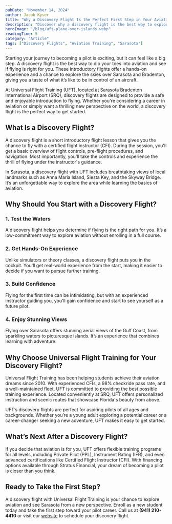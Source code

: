 ```yaml
---
pubDate: "November 14, 2024"
author: Jacob Kyser 
title: "Why a Discovery Flight Is the Perfect First Step in Your Aviation Journey"
description: "Discover why a discovery flight is the best way to explore the skies, whether for fun or to pursue a professional aviation career. Learn how Universal Flight Training makes your first flight unforgettable."
heroImage: "/blog/uft-plane-over-islands.webp"
readingTime: 5
category: "Article" 
tags: ["Discovery Flights", "Aviation Training", "Sarasota"] 
---
```


Starting your journey to becoming a pilot is exciting, but it can feel like a big step. A discovery flight is the best way to dip your toes into aviation and see if flying is right for you. These introductory flights offer a hands-on experience and a chance to explore the skies over Sarasota and Bradenton, giving you a taste of what it’s like to be in control of an aircraft.

At Universal Flight Training (UFT), located at Sarasota Bradenton International Airport (SRQ), discovery flights are designed to provide a safe and enjoyable introduction to flying. Whether you're considering a career in aviation or simply want a thrilling new perspective on the world, a discovery flight is the perfect way to get started.

## What Is a Discovery Flight?

A discovery flight is a short introductory flight lesson that gives you the chance to fly with a certified flight instructor (CFI). During the session, you'll get a basic overview of flight controls, pre-flight procedures, and navigation. Most importantly, you'll take the controls and experience the thrill of flying under the instructor's guidance.

In Sarasota, a discovery flight with UFT includes breathtaking views of local landmarks such as Anna Maria Island, Siesta Key, and the Skyway Bridge. It’s an unforgettable way to explore the area while learning the basics of aviation.

## Why Should You Start with a Discovery Flight?

### 1. **Test the Waters**  
A discovery flight helps you determine if flying is the right path for you. It’s a low-commitment way to explore aviation without enrolling in a full course.  

### 2. **Get Hands-On Experience**  
Unlike simulators or theory classes, a discovery flight puts you in the cockpit. You'll get real-world experience from the start, making it easier to decide if you want to pursue further training.  

### 3. **Build Confidence**  
Flying for the first time can be intimidating, but with an experienced instructor guiding you, you'll gain confidence and start to see yourself as a future pilot.  

### 4. **Enjoy Stunning Views**  
Flying over Sarasota offers stunning aerial views of the Gulf Coast, from sparkling waters to picturesque islands. It’s an experience that combines learning with adventure.  

## Why Choose Universal Flight Training for Your Discovery Flight?

Universal Flight Training has been helping students achieve their aviation dreams since 2010. With experienced CFIs, a 98% checkride pass rate, and a well-maintained fleet, UFT is committed to providing the best possible training experience. Located conveniently at SRQ, UFT offers personalized instruction and scenic routes that showcase Florida's beauty from above.

UFT’s discovery flights are perfect for aspiring pilots of all ages and backgrounds. Whether you’re a young adult exploring a potential career or a career-changer seeking a new adventure, UFT makes it easy to get started.

## What’s Next After a Discovery Flight?

If you decide that aviation is for you, UFT offers flexible training programs for all levels, including Private Pilot (PPL), Instrument Rating (IFR), and even advanced certifications like Certified Flight Instructor (CFI). With financing options available through Stratus Financial, your dream of becoming a pilot is closer than you think.

## Ready to Take the First Step?

A discovery flight with Universal Flight Training is your chance to explore aviation and see Sarasota from a new perspective. Enroll as a new student today and take the first step toward your pilot career. Call us at **(941) 210-4410** or visit our [website](https://flyuft.com/discovery-flight/) to schedule your discovery flight.
